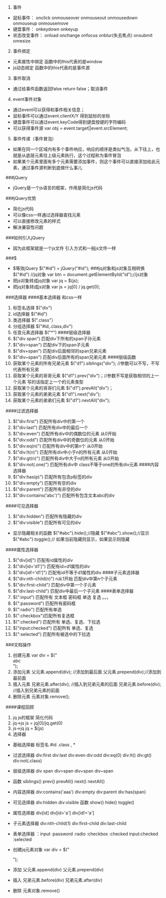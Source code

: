 1. 事件
- 鼠标事件： onclick  onmouseover onmouseout onmousedown onmouseup onmousemove 
- 键盘事件： onkeydown  onkeyup 
- 状态改变事件： onload onchange onfocus onblur(失去焦点) onsubmit onresize 

2. 事件绑定
- 元素属性中绑定 函数中的this代表的是window
- js动态绑定 函数中的this代表的是事件源
3. 事件取消
- 通过给事件函数返回false  return false；取消事件
4. event事件对象
- 通过event可以获得和事件相关信息；
- 鼠标事件可以通过event.clientX/Y 得到鼠标的坐标
- 键盘事件可以通过event.keyCode得到键盘按键的字符编码
- 可以获得事件源 var obj = event.target||event.srcElement;
5. 事件传递（事件冒泡）
- 如果在同一个区域内有多个事件响应，响应的顺序是类似气泡，从下往上，也就是从底层元素往上级元素执行，这个过程称为事件冒泡
- 如果某个元素里面有多个元素需要添加事件，则这个事件可以直接添加给此元素，通过事件源判断到底做什么事儿

###jQuery

- jQuery是一个js语言的框架，作用是简化js代码 

###jQuery优势
- 简化js代码
- 可以像css一样通过选择器查找元素
- 可以直接修改元素的样式
- 解决兼容性问题

###如何引入jQuery
- 因为此框架就是一个js文件 引入方式和一般js文件一样

	<script type="text/javascript" 
	src="../js/jquery-1.4.2.min.js"></script>
###$
- $等效jQuery    $("#id") = jQuery("#id");
###jq对象和js对象互相转换
	$("#id") //jq对象
	var btn = document.getElementById("id");//js对象
- 把js对象转成jq对象
		var jq = $(js);
- 把jq对象转成js对象
		var js = jq[0] / jq.get(0);

###选择器
####基本选择器 和css一样
1. 标签名选择  $("div")
2. id选择器  $("#id")
3. 类选择器 $(".class"）
4. 分组选择器 $("#id,.class,div")
5. 任意元素选择器 $("*")
####层级选择器
1. $("div span") 匹配div下所有的span子孙元素
2. $("div>span") 匹配div下的span子元素
3. $("div+span") 匹配div后面相邻的span兄弟元素
4. $("div~span") 匹配div后面所有的span兄弟元素
####层级函数
1. 获取某个元素的所有兄弟元素
		$("d1").siblings("div"); //参数可以不写，不写代表所有兄弟   
2. 获取某个元素的哥哥元素
		$("d1").prev("div")；//参数不写是获取相邻的上一个元素 写的话指定上一个的元素类型
3. 获取某个元素的哥哥们元素
		$("d1").prevAll("div")；
4. 获取某个元素的弟弟元素
		$("d1").next("div");
5. 获取某个元素的弟弟们元素
		$("d1").nextAll("div");

####过滤选择器
1. $("div:first") 匹配所有div中的第一个
2. $("div:last") 匹配所有div中的最后一个
3. $("div:even") 匹配所有div中的偶数位的元素 从0开始
4. $("div:odd") 匹配所有div中的奇数位的元素 从0开始
5. $("div:eq(n)") 匹配所有div中的第n个   从0开始
6. $("div:lt(n)") 匹配所有div中小于n的所有元素 从0开始 
7. $("div:gt(n)") 匹配所有div中大于n的所有元素 从0开始
8. $("div:not(.one)") 匹配所有div中 class不等于one的所有div元素
####内容选择器
1. $("div:has(p)") 匹配所有包含p标签的div
2. $("div:empty") 匹配所有空的div
3. $("div:parent") 匹配所有非空的div
4. $("div:contains('abc')") 匹配所有包含文本abc的div

####可见选择器
1. $("div:hidden") 匹配所有隐藏的div
2. $("div:visible") 匹配所有可见的div
- 显示隐藏相关的函数
	$("#abc").hide();//隐藏
	$("#abc").show();//显示
	$("#abc").toggle();// 如果当前隐藏则显示，如果显示则隐藏

####属性选择器
1. $("div[id]")  匹配有id属性的div
2. $("div[id='d1']") 匹配有id=d1属性的div
3. $("div[id!='d1']") 匹配有id不等于d1属性的div
####子元素选择器
1. $("div:nth-child(n)") n从1开始 匹配div中第n个子元素
2. $("div:first-child")  匹配div中第一个子元素
2. $("div:last-child") 匹配div中最后一个子元素
####表单选择器
1. $(":input") 匹配所有 文本框 密码框 单选 复选 。。。
2. $(":password") 匹配所有密码框
3. $(":radio") 匹配所有单选
4. $(":checkbox")匹配所有复选框
5. $(":checked") 匹配所有 单选、复选、下拉选
6. $("input:checked") 匹配所有 单选、复选
7. $(":selected") 匹配所有被选中的下拉选 


###文档操作
1. 创建元素
	var div = $("<div>abc</div>");
2. 添加元素
	父元素.append(div); //添加到最后面
	父元素.prepend(div);//添加到最前面
3. 插入元素
	兄弟元素.after(div); //插入到兄弟元素的后面
	兄弟元素.before(div); //插入到兄弟元素的前面
4. 删除元素
	元素对象.remove(); 






	
####课程回顾
1. jq js的框架 简化代码
2. jq->js      js = jq[0]/jq.get(0)
3. js->jq      jq = $(js)
4. 选择器
- 基础选择器   标签名   #id  .class   ,  *
- 过滤选择器  div:first   div:last   div:even div:odd  div:eq(0)  div:lt()  div:gt()  div:not(.class)
- 层级选择器  div span   div>span   div+span div~span 
- 函数   siblings()   prev()  prevAll()  next()  nextAll()
- 内容选择器 div:contains('aaa')   div:empty  div:parent  div:has(span) 
- 可见选择器   div:hidden  div:visible   函数 show() hide()  toggle()
- 属性选择器  div[id]  div[id='a']  div[id!='a'] 
- 子元素选择器 div:nth-child(1)   div:first-child  div:last-child
- 表单选择器 ：input   :password   :radio  :checkbox   :checked 
input:checked    :selected 

- 创建jq元素对象   var div = $("<div></div>");
- 添加   父元素.append(div)   父元素.prepend(div)
- 插入  兄弟元素.before(div)  兄弟元素.after(div)
- 删除 元素对象.remove()
